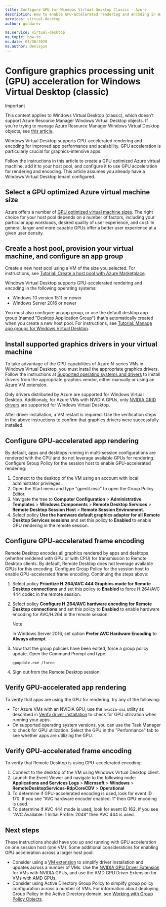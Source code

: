 ```yaml
---
title: Configure GPU for Windows Virtual Desktop Classic - Azure
description: How to enable GPU-accelerated rendering and encoding in Windows Virtual Desktop (classic).
services: virtual-desktop
author: gundarev

ms.service: virtual-desktop
ms.topic: how-to
ms.date: 03/30/2020
ms.author: denisgun
---
```


# Configure graphics processing unit (GPU) acceleration for Windows Virtual Desktop (classic)

>[!IMPORTANT]
>This content applies to Windows Virtual Desktop (classic), which doesn't support Azure Resource Manager Windows Virtual Desktop objects. If you're trying to manage Azure Resource Manager Windows Virtual Desktop objects, see [this article](../configure-vm-gpu.md).

Windows Virtual Desktop supports GPU-accelerated rendering and encoding for improved app performance and scalability. GPU acceleration is particularly crucial for graphics-intensive apps.

Follow the instructions in this article to create a GPU optimized Azure virtual machine, add it to your host pool, and configure it to use GPU acceleration for rendering and encoding. This article assumes you already have a Windows Virtual Desktop tenant configured.

## Select a GPU optimized Azure virtual machine size

Azure offers a number of [GPU optimized virtual machine sizes](/azure/virtual-machines/windows/sizes-gpu). The right choice for your host pool depends on a number of factors, including your particular app workloads, desired quality of user experience, and cost. In general, larger and more capable GPUs offer a better user experience at a given user density.

## Create a host pool, provision your virtual machine, and configure an app group

Create a new host pool using a VM of the size you selected. For instructions, see [Tutorial: Create a host pool with Azure Marketplace](/azure/virtual-desktop/create-host-pools-azure-marketplace).

Windows Virtual Desktop supports GPU-accelerated rendering and encoding in the following operating systems:

* Windows 10 version 1511 or newer
* Windows Server 2016 or newer

You must also configure an app group, or use the default desktop app group (named "Desktop Application Group") that's automatically created when you create a new host pool. For instructions, see [Tutorial: Manage app groups for Windows Virtual Desktop](/azure/virtual-desktop/manage-app-groups).

## Install supported graphics drivers in your virtual machine

To take advantage of the GPU capabilities of Azure N-series VMs in Windows Virtual Desktop, you must install the appropriate graphics drivers. Follow the instructions at [Supported operating systems and drivers](/azure/virtual-machines/windows/sizes-gpu#supported-operating-systems-and-drivers) to install drivers from the appropriate graphics vendor, either manually or using an Azure VM extension.

Only drivers distributed by Azure are supported for Windows Virtual Desktop. Additionaly, for Azure VMs with NVIDIA GPUs, only [NVIDIA GRID drivers](/azure/virtual-machines/windows/n-series-driver-setup#nvidia-grid-drivers) are supported for Windows Virtual Desktop.

After driver installation, a VM restart is required. Use the verification steps in the above instructions to confirm that graphics drivers were successfully installed.

## Configure GPU-accelerated app rendering

By default, apps and desktops running in multi-session configurations are rendered with the CPU and do not leverage available GPUs for rendering. Configure Group Policy for the session host to enable GPU-accelerated rendering:

1. Connect to the desktop of the VM using an account with local administrator privileges.
2. Open the Start menu and type "gpedit.msc" to open the Group Policy Editor.
3. Navigate the tree to **Computer Configuration** > **Administrative Templates** > **Windows Components** > **Remote Desktop Services** > **Remote Desktop Session Host** > **Remote Session Environment**.
4. Select policy **Use the hardware default graphics adapter for all Remote Desktop Services sessions** and set this policy to **Enabled** to enable GPU rendering in the remote session.

## Configure GPU-accelerated frame encoding

Remote Desktop encodes all graphics rendered by apps and desktops (whether rendered with GPU or with CPU) for transmission to Remote Desktop clients. By default, Remote Desktop does not leverage available GPUs for this encoding. Configure Group Policy for the session host to enable GPU-accelerated frame encoding. Continuing the steps above:

1. Select policy **Prioritize H.264/AVC 444 Graphics mode for Remote Desktop connections** and set this policy to **Enabled** to force H.264/AVC 444 codec in the remote session.
2. Select policy **Configure H.264/AVC hardware encoding for Remote Desktop connections** and set this policy to **Enabled** to enable hardware encoding for AVC/H.264 in the remote session.

    >[!NOTE]
    >In Windows Server 2016, set option **Prefer AVC Hardware Encoding** to **Always attempt**.

3. Now that the group policies have been edited, force a group policy update. Open the Command Prompt and type:

    ```batch
    gpupdate.exe /force
    ```

4. Sign out from the Remote Desktop session.

## Verify GPU-accelerated app rendering

To verify that apps are using the GPU for rendering, try any of the following:

* For Azure VMs with an NVIDIA GPU, use the `nvidia-smi` utility as described in [Verify driver installation](/azure/virtual-machines/windows/n-series-driver-setup#verify-driver-installation) to check for GPU utilization when running your apps.
* On supported operating system versions, you can use the Task Manager to check for GPU utilization. Select the GPU in the "Performance" tab to see whether apps are utilizing the GPU.

## Verify GPU-accelerated frame encoding

To verify that Remote Desktop is using GPU-accelerated encoding:

1. Connect to the desktop of the VM using Windows Virtual Desktop client.
2. Launch the Event Viewer and navigate to the following node: **Applications and Services Logs** > **Microsoft** > **Windows** > **RemoteDesktopServices-RdpCoreCDV** > **Operational**
3. To determine if GPU-accelerated encoding is used, look for event ID 170. If you see "AVC hardware encoder enabled: 1" then GPU encoding is used.
4. To determine if AVC 444 mode is used, look for event ID 162. If you see "AVC Available: 1 Initial Profile: 2048" then AVC 444 is used.

## Next steps

These instructions should have you up and running with GPU acceleration on one session host (one VM). Some additional considerations for enabling GPU acceleration across a larger host pool:

* Consider using a [VM extension](/azure/virtual-machines/extensions/overview) to simplify driver installation and updates across a number of VMs. Use the [NVIDIA GPU Driver Extension](/azure/virtual-machines/extensions/hpccompute-gpu-windows) for VMs with NVIDIA GPUs, and use the AMD GPU Driver Extension for VMs with AMD GPUs.
* Consider using Active Directory Group Policy to simplify group policy configuration across a number of VMs. For information about deploying Group Policy in the Active Directory domain, see [Working with Group Policy Objects](https://go.microsoft.com/fwlink/p/?LinkId=620889).